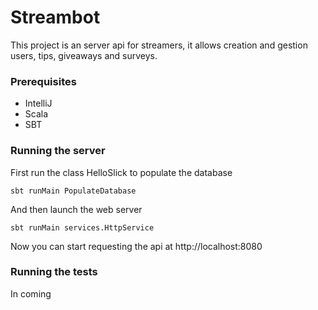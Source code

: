 # Streambot

This project is an server api for streamers, it allows creation and gestion users, tips, giveaways and surveys.

### Prerequisites

- IntelliJ
- Scala
- SBT


### Running the server

First run the class HelloSlick to populate the database

```
sbt runMain PopulateDatabase
```

And then launch the web server

```
sbt runMain services.HttpService
```

Now you can start requesting the api at http://localhost:8080


### Running the tests

In coming
